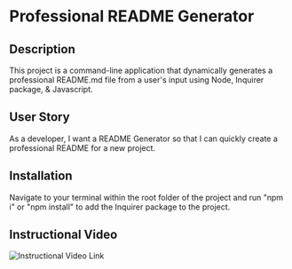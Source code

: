 # Professional README Generator

## Description

This project is a command-line application that dynamically generates a professional README.md file from a user's input using Node, Inquirer package, & Javascript.

## User Story

As a developer, I want a README Generator so that I can quickly create a professional README for a new project.

## Installation

Navigate to your terminal within the root folder of the project and run "npm i" or "npm install" to add the Inquirer package to the project.

## Instructional Video

![Instructional Video Link](https://drive.google.com/file/d/1cmqSEmkTcYywbYONh8CyDOFF-J69RSbq/view)
